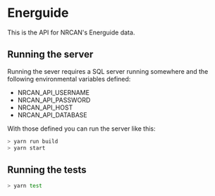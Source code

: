 # Energuide

This is the API for NRCAN's Energuide data.

## Running the server

Running the sever requires a SQL server running somewhere and the following environmental variables defined:

* NRCAN_API_USERNAME
* NRCAN_API_PASSWORD
* NRCAN_API_HOST
* NRCAN_API_DATABASE

With those defined you can run the server like this:

```sh
> yarn run build
> yarn start
```

## Running the tests

```sh
> yarn test
```
